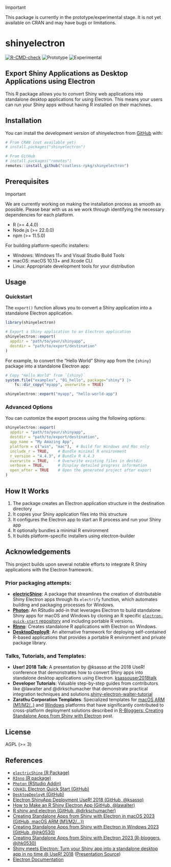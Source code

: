 

<!-- README.md is generated from README.qmd. Please edit that file -->

> [!IMPORTANT]
>
> This package is currently in the prototype/experimental stage. It is
> not yet available on CRAN and may have bugs or limitations.

# shinyelectron

<!-- badges: start -->

[![R-CMD-check](https://github.com/coatless-rpkg/shinyelectron/actions/workflows/R-CMD-check.yaml/badge.svg)](https://github.com/coatless-rpkg/shinyelectron/actions/workflows/R-CMD-check.yaml)
![Prototype](https://img.shields.io/badge/Status-Prototype-orange.png)
![Experimental](https://img.shields.io/badge/Status-Experimental-blue.png)
<!-- badges: end -->

## Export Shiny Applications as Desktop Applications using Electron

This R package allows you to convert Shiny web applications into
standalone desktop applications for using Electron. This means your
users can run your Shiny apps without having R installed on their
machines.

## Installation

You can install the development version of shinyelectron from
[GitHub](https://github.com/) with:

``` r
# From CRAN (not available yet)
# install.packages("shinyelectron")

# From GitHub
# install.packages("remotes")
remotes::install_github("coatless-rpkg/shinyelectron")
```

## Prerequisites

> [!IMPORTANT]
>
> We are currently working on making the installation process as smooth
> as possible. Please bear with us as we work through identifying the
> necessary dependencies for each platform.

- R (\>= 4.4.0)
- Node.js (\>= 22.0.0)
- npm (\>= 11.5.0)

For building platform-specific installers:

- Windows: Windows 11+ and Visual Studio Build Tools
- macOS: macOS 10.13+ and Xcode CLI
- Linux: Appropriate development tools for your distribution

## Usage

### Quickstart

The `export()` function allows you to convert a Shiny application into a
standalone Electron application.

``` r
library(shinyelectron)

# Export a Shiny application to an Electron application
shinyelectron::export(
  appdir = "path/to/your/shinyapp",
  destdir = "path/to/export/destination"
)
```

For example, to convert the “Hello World” Shiny app from the `{shiny}`
package into a standalone Electron app:

``` r
# Copy "Hello World" from `{shiny}`
system.file("examples", "01_hello", package="shiny") |>
    fs::dir_copy("myapp", overwrite = TRUE)

shinyelectron::export("myapp", "hello-world-app")
```

### Advanced Options

You can customize the export process using the following options:

``` r
shinyelectron::export(
  appdir = "path/to/your/shinyapp",
  destdir = "path/to/export/destination",
  app_name = "My Amazing App",
  platform = c("win", "mac"),  # Build for Windows and Mac only
  include_r = TRUE,    # Bundle minimal R environment
  r_version = "4.4.3", # Bundle R 4.4.3
  overwrite = TRUE,    # Overwrite existing files in destdir
  verbose = TRUE,      # Display detailed progress information 
  open_after = TRUE    # Open the generated project after export
)
```

## How It Works

1.  The package creates an Electron application structure in the
    destination directory
2.  It copies your Shiny application files into this structure
3.  It configures the Electron app to start an R process and run your
    Shiny app
4.  It optionally bundles a minimal R environment
5.  It builds platform-specific installers using electron-builder

## Acknowledgements

This project builds upon several notable efforts to integrate R Shiny
applications with the Electron framework.

### Prior packaging attempts:

- [**electricShine**](https://chasemc.github.io/electricShine/): A
  package that streamlines the creation of distributable Shiny Electron
  apps through its `electrify` function, which automates building and
  packaging processes for Windows.
- [**Photon**](https://github.com/COVAIL/photon): An RStudio add-in that
  leverages Electron to build standalone Shiny apps for macOS and
  Windows by cloning an R specific [`electron-quick-start`
  repository](https://github.com/COVAIL/electron-quick-start) and
  including portable R versions.
- [**RInno**](https://github.com/ficonsulting/RInno): Creates standalone
  R applications with Electron on Windows.
- [**DesktopDeployR**](https://github.com/wleepang/DesktopDeployR): An
  alternative framework for deploying self-contained R-based
  applications that provides a portable R environment and private
  package library.

### Talks, Tutorials, and Templates:

- **User! 2018 Talk**: A presentation by @ksasso at the 2018 UseR!
  conference that demonstrates how to convert Shiny apps into standalone
  desktop applications using Electron.
  [ksassouser2018talk](https://www.youtube.com/watch?v=ARrbbviGvjc)
- **Developer Tutorials**: Valuable step-by-step guides from
  contributors like @lawalter and @dirkschumacher that demonstrate
  practical integration techniques and
  solutions.[shiny-electron-walter-tutorial](https://github.com/dirkschumacher/r-shiny-electron)
- **Zarathu Corporation Templates**: Specialized templates for [macOS
  ARM
  (M1/M2/..)](https://github.com/zarathucorp/shiny-electron-template-m1)
  and
  [Windows](https://github.com/zarathucorp/shiny-electron-template-windows)
  platforms that have significantly contributed to cross-platform
  deployment solutions described in [R-Bloggers: Creating Standalone
  Apps from Shiny with
  Electron](https://www.r-bloggers.com/2023/03/creating-standalone-apps-from-shiny-with-electron-2023-macos-m1/)
  post.

## License

AGPL (\>= 3)

## References

- [`electricShine` (R
  Package)](https://chasemc.github.io/electricShine/)
- [`RInno` (R package)](https://github.com/ficonsulting/RInno)
- [`Photon` (RStudio Addin)](https://github.com/COVAIL/photon)
- [`COVAIL` Electron Quick Start
  (GitHub)](https://github.com/COVAIL/electron-quick-start)
- [`DesktopDeployR`
  (GitHub)](https://github.com/wleepang/DesktopDeployR)
- [Electron ShinyApp Deployment UseR! 2018 (GitHub,
  @ksasso)](https://github.com/ksasso/Electron_ShinyApp_Deployment)
- [How to Make an R Shiny Electron App (GitHub,
  @lawalter)](https://github.com/lawalter/r-shiny-electron-app)
- [R shiny and electron (GitHub,
  @dirkschumacher)](https://github.com/dirkschumacher/r-shiny-electron)
- [Creating Standalone Apps from Shiny with Electron in macOS 2023
  (GitHub, macOS ARM
  (M1/M2/…))](https://github.com/zarathucorp/shiny-electron-template-m1)
- [Creating Standalone Apps from Shiny with Electron in Windows 2023
  (GitHub,
  @jhk0530)](https://github.com/zarathucorp/shiny-electron-template-windows)
- [Creating Standalone Apps from Shiny with Electron 2023 (R-bloggers,
  @jhk0530)](https://www.r-bloggers.com/2023/03/creating-standalone-apps-from-shiny-with-electron-2023-macos-m1/)
- [Shiny meets Electron: Turn your Shiny app into a standalone desktop
  app in no time @ UseR!
  2018](https://www.youtube.com/watch?v=ARrbbviGvjc) ([Presentation
  Source](https://github.com/ksasso/useR_electron_meet_shiny/))
- [Electron
  Documentation](https://electronjs.org/docs/latest/tutorial/application-distribution)
